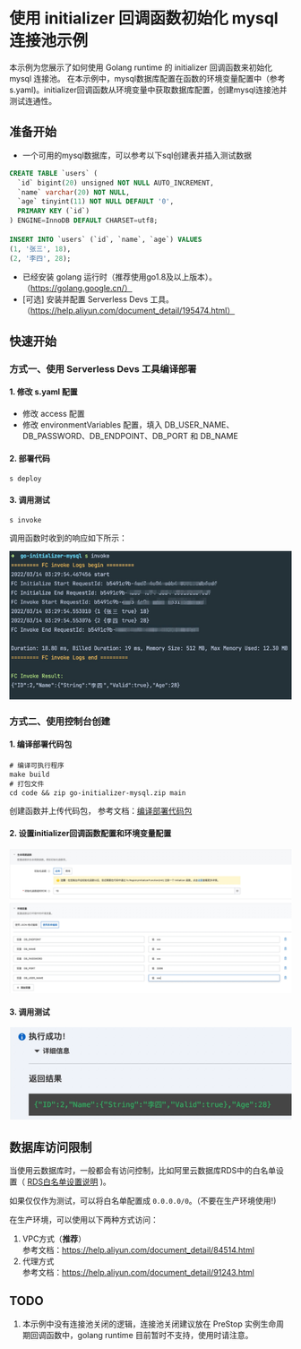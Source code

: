 
# 使用 initializer 回调函数初始化 mysql 连接池示例
本示例为您展示了如何使用 Golang runtime 的 initializer 回调函数来初始化 mysql 连接池。
在本示例中，mysql数据库配置在函数的环境变量配置中（参考s.yaml)。initializer回调函数从环境变量中获取数据库配置，创建mysql连接池并测试连通性。


## 准备开始
- 一个可用的mysql数据库，可以参考以下sql创建表并插入测试数据

```sql
CREATE TABLE `users` (
  `id` bigint(20) unsigned NOT NULL AUTO_INCREMENT,
  `name` varchar(20) NOT NULL,
  `age` tinyint(11) NOT NULL DEFAULT '0',
  PRIMARY KEY (`id`)
) ENGINE=InnoDB DEFAULT CHARSET=utf8;

INSERT INTO `users` (`id`, `name`, `age`) VALUES
(1, '张三', 18),
(2, '李四', 28);
```

- 已经安装 golang 运行时（推荐使用go1.8及以上版本）。（https://golang.google.cn/）
- [可选] 安装并配置 Serverless Devs 工具。（https://help.aliyun.com/document_detail/195474.html）


## 快速开始
### 方式一、使用 Serverless Devs 工具编译部署

#### 1. 修改 s.yaml 配置
- 修改 access 配置
- 修改 environmentVariables 配置，填入 DB_USER_NAME、DB_PASSWORD、DB_ENDPOINT、DB_PORT 和 DB_NAME

#### 2. 部署代码
```shell
s deploy
```

#### 3. 调用测试
```shell
s invoke
```
调用函数时收到的响应如下所示：

![img.png](assets/img.png)

### 方式二、使用控制台创建

#### 1. 编译部署代码包
```shell
# 编译可执行程序
make build
# 打包文件
cd code && zip go-initializer-mysql.zip main
```
创建函数并上传代码包， 参考文档：[编译部署代码包](https://help.aliyun.com/document_detail/73338.htm?spm=a2c4g.11186623.0.0.6e741ba3BTJLNW#section-b9y-zn1-5wr)

#### 2. 设置initializer回调函数配置和环境变量配置
![img_2.png](assets/img_2.png)

#### 3. 调用测试
![img.png](assets/img_3.png)


## 数据库访问限制
当使用云数据库时，一般都会有访问控制，比如阿里云数据库RDS中的白名单设置（ [RDS白名单设置说明](https://help.aliyun.com/document_detail/43185.html?spm=5176.19908528.help.dexternal.6c721450iLu0jH) )。

如果仅仅作为测试，可以将白名单配置成 `0.0.0.0/0`。（不要在生产环境使用!)

在生产环境，可以使用以下两种方式访问：

1. VPC方式（**推荐**） <br>
参考文档：https://help.aliyun.com/document_detail/84514.html
2. 代理方式<br>
参考文档：https://help.aliyun.com/document_detail/91243.html

## TODO
1. 本示例中没有连接池关闭的逻辑，连接池关闭建议放在 PreStop 实例生命周期回调函数中，golang runtime 目前暂时不支持，使用时请注意。
